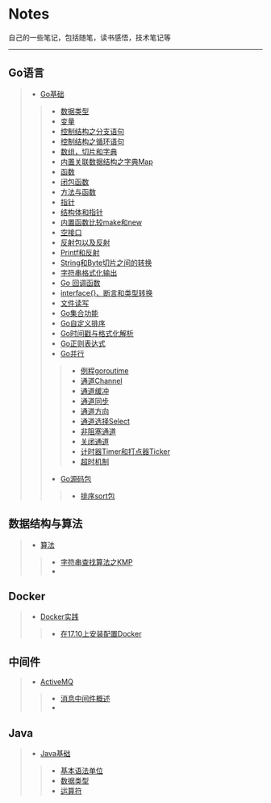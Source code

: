 ﻿# Notes
自己的一些笔记，包括随笔，读书感悟，技术笔记等
***
## Go语言
> - [Go基础](./Go语言/Go基础)
>> - [数据类型](./Go语言/Go基础/数据类型.md)
>> - [变量](./Go语言/Go基础/变量.md)
>> - [控制结构之分支语句](./Go语言/Go基础/分支语句.md)
>> - [控制结构之循环语句](./Go语言/Go基础/循环语句.md)
>> - [数组，切片和字典](./Go语言/Go基础/数组切片和字典.md)
>> - [内置关联数据结构之字典Map](./Go语言/Go基础/字典Map.md)
>> - [函数](./Go语言/Go基础/函数.md)
>> - [闭包函数](./Go语言/Go基础/Go闭包函数.md)
>> - [方法与函数](./Go语言/Go基础/方法与函数.md)
>> - [指针](./Go语言/Go基础/指针.md)
>> - [结构体和指针](/./Go语言/Go基础/结构体和指针.md)
>> - [内置函数比较make和new](./Go语言/Go基础/内置函数之make和new.md)
>> - [空接口](./Go语言/Go基础/空接口.md)
>> - [反射包以及反射](./Go语言/Go基础/反射包以及反射.md)
>> - [Printf和反射](./Go语言/Go基础/Printf和反射.md)
>> - [String和Byte切片之间的转换](./Go语言/Go基础/String和Byte切片之间的转换.md)
>> - [字符串格式化输出](./Go语言/Go基础/字符串格式化输出.md)
>> - [Go 回调函数](./Go语言/Go基础/回调函数.md)
>> - [interface{}、断言和类型转换](./Go语言/Go基础/空接口断言与类型转换.md)
>> - [文件读写](./Go语言/Go基础/读写文件.md)
>> - [Go集合功能](./Go语言/Go基础/Go集合功能.md)
>> - [Go自定义排序](./Go语言/Go基础/自定排序.md)
>> - [Go时间戳与格式化解析](./Go语言/Go基础/Go时间戳与格式化解析.md)
>> - [Go正则表达式](./Go语言/Go基础/Go正则表达式.md)
>> - [Go并行](./Go语言/Go基础/并行)
>>> - [例程goroutime](./Go语言/Go基础/并行/Go例程goroutime.md)
>>> - [通道Channel](./Go语言/Go基础/并行/Go通道Channel.md)
>>> - [通道缓冲](./Go语言/Go基础/并行/Go通道缓冲.md)
>>> - [通道同步](./Go语言/Go基础/并行/Go通道同步.md)
>>> - [通道方向](./Go语言/Go基础/并行/Go通道方向.md)
>>> - [通道选择Select](./Go语言/Go基础/并行/Go通道选择.md)
>>> - [非阻塞通道](./Go语言/Go基础/并行/Go非阻塞通道.md)
>>> - [关闭通道](./Go语言/Go基础/并行/Go关闭通道.md)
>>> - [计时器Timer和打点器Ticker](./Go语言/Go基础/并行/Go计时器与打点器.md)
>>> - [超时机制](./Go语言/Go基础/并行/Go超时.md)
>>- [Go源码包](./Go语言/Go源码包)
>>> - [排序sort包](./Go语言/Go源码包/Go源码之sort包.md)
## 数据结构与算法
> - [算法](./数据结构与算法/算法)
>> - [字符串查找算法之KMP](/数据结构与算法/算法/字符串查找算法之KMP.md)
>> - 
>>
## Docker
> - [Docker实践](./Docker实践)
>> - [在17.10上安装配置Docker](/Docker/Docker实践/install-docker-on-Ubuntu1710.md)

## 中间件
> - [ActiveMQ](./ActiveMQ)
>> - [消息中间件概述](./ActiveMQ/01-概述.md)
>> - 

## Java
> - [Java基础](./Java/Java基础)
>> - [基本语法单位](./Java/Java基础/基本语法单位.md)
>> - [数据类型](./Java/Java基础/数据类型.md)
>> - [运算符](./Java/Java基础/运算符.md)